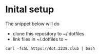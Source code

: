 # Inital setup

The snippet below will do

- clone this repository to ~/.dotfiles
- link files in ~/.dotfiles to ~

```
curl -fsSL https://dot.2238.club | bash
```
